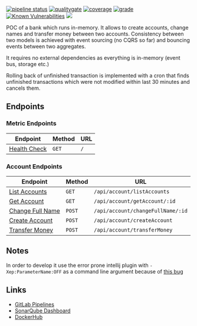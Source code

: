 [![pipeline status](https://gitlab.com/kamilgregorczyk/event-sourced-bank/badges/master/pipeline.svg)](https://gitlab.com/kamilgregorczyk/event-sourced-bank/pipelines)
[![qualitygate](https://sonarcloud.io/api/project_badges/measure?project=kamilgregorczyk_event-sourced-bank&metric=alert_status)](https://sonarcloud.io/dashboard?id=kamilgregorczyk_event-sourced-bank)
[![coverage](https://sonarcloud.io/api/project_badges/measure?project=kamilgregorczyk_event-sourced-bank&metric=coverage)](https://sonarcloud.io/dashboard?id=kamilgregorczyk_event-sourced-bank)
[![grade](https://sonarcloud.io/api/project_badges/measure?project=kamilgregorczyk_event-sourced-bank&metric=reliability_rating)](https://sonarcloud.io/dashboard?id=kamilgregorczyk_event-sourced-bank)
[![Known Vulnerabilities](https://snyk.io/test/github/kamilgregorczyk/event-sourced-bank/badge.svg?targetFile=pom.xml)](https://snyk.io/test/github/kamilgregorczyk/event-sourced-bank?targetFile=pom.xml)
[![](https://images.microbadger.com/badges/commit/uniqe15/event-sourced-bank.svg)](https://microbadger.com/images/uniqe15/event-sourced-bank "Microbadger")

POC of a bank which runs in-memory. It allows to create accounts, change names and transfer money between two accounts. Consistency between two models is  achieved with event sourcing (no CQRS so far) and bouncing events between two aggregates.

It requires no external dependencies as everything is in-memory (event bus, storage etc.)

Rolling back of unfinished transaction is implemented with a cron that finds unfinished transactions which were not modified within last 30 minutes and cancels them.

## Endpoints
### Metric Endpoints
| Endpoint                           | Method | URL |
|------------------------------------|--------|-----|
| [Health Check](doc/healthcheck.md) | `GET`  | `/` |

### Account Endpoints
| Endpoint                                  | Method | URL                               |
|-------------------------------------------|--------|-----------------------------------|
| [List Accounts](doc/listaccounts.md)      | `GET`  | `/api/account/listAccounts`       |
| [Get Account](doc/getaccount.md)          | `GET`  | `/api/account/getAccount/:id`     |
| [Change Full Name](doc/changefullname.md) | `POST` | `/api/account/changeFullName/:id` |
| [Create Account](doc/createaccount.md)    | `POST` | `/api/account/createAccount`      |
| [Transfer Money](doc/transfermoney.md)    | `POST` | `/api/account/transferMoney`      |

## Notes

In order to develop it use the error prone intellij plugin with `-Xep:ParameterName:OFF` 
as a command line argument because of [this bug](https://github.com/google/error-prone/issues/780)

## Links

* [GitLab Pipelines](https://gitlab.com/kamilgregorczyk/event-sourced-bank/pipelines)
* [SonarQube Dashboard](https://sonarcloud.io/dashboard?id=kamilgregorczyk_event-sourced-bank)
* [DockerHub](https://cloud.docker.com/u/uniqe15/repository/docker/uniqe15/event-sourced-bank)
